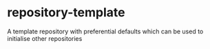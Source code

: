 # repository-template
A template repository with preferential defaults which can be used to initialise other repositories
